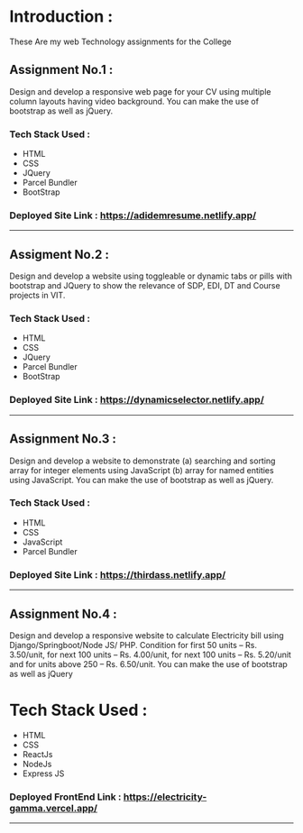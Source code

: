 # Introduction : 
These Are my web Technology assignments for the College  

## Assignment No.1 : 
Design and develop a responsive web page for your CV using multiple column layouts having video background. You can make the use of bootstrap as well as jQuery.

### Tech Stack Used : 
- HTML
- CSS
- JQuery
- Parcel Bundler
- BootStrap

### Deployed Site Link : https://adidemresume.netlify.app/
----

## Assigment No.2 : 
Design and develop a website using toggleable or dynamic tabs or pills with bootstrap and JQuery to show the relevance of SDP, EDI, DT and Course projects in VIT.

### Tech Stack Used : 
- HTML
- CSS
- JQuery
- Parcel Bundler
- BootStrap

### Deployed Site Link : https://dynamicselector.netlify.app/
----
## Assignment No.3 : 
Design and develop a website to demonstrate (a) searching and sorting array for integer elements using JavaScript (b) array for named entities using JavaScript. You can make the use of bootstrap as well as jQuery.

### Tech Stack Used : 
- HTML
- CSS
- JavaScript
- Parcel Bundler

### Deployed Site Link : https://thirdass.netlify.app/
---
## Assignment No.4 : 

Design and develop a responsive website to calculate Electricity bill using Django/Springboot/Node JS/ PHP. Condition for first 50 units – Rs. 3.50/unit, for next 100 units – Rs. 4.00/unit, for next 100 units – Rs. 5.20/unit and for units above 250 – Rs. 6.50/unit. You can make the use of bootstrap as well as jQuery

# Tech Stack Used : 
- HTML
- CSS
- ReactJs
- NodeJs
- Express JS 

### Deployed FrontEnd Link : https://electricity-gamma.vercel.app/

----
